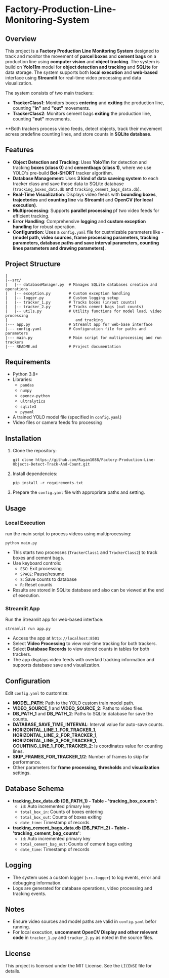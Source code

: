 # Factory-Production-Line-Monitoring-System

## Overview
This project is a **Factory Production Line Monitoring System** designed to track and monitor the movement of **parcel boxes** and **cement bags** on a production line using
**computer vision** and **object tracking**. The system is build on **Yolo11m** model for **object detection and tracking** and **SQLite** for data storage. The system supports both **local execution** and **web-based** interface using **Streamlit** for real-time video processing and data visualization.

The system consists of two main trackers:
- **TrackerClass1**: Monitors boxes **entering** and **exiting** the production line, counting **"in"** and **"out"** movements.
- **TrackerClass2**: Monitors cement bags **exiting** the production line, counting **"out"** movements.

**Both trackers process video feeds, detect objects, track their movement acress predefine counting lines, and store counts in **SQLite database**.

## Features
- **Object Detection and Tracking**: Uses **Yolo11m** for detection and tracking **boxes (class 0)** and **cementbags (class 1)**, where we use YOLO's pre-build **Bot-SHORT** tracker algorithm.    
- **Database Management**: Uses **3 kind of data saveing system** to each tracker class and save those data to SQLite database (`tracking_boxes_data.db` and `tracking_cement_bags_data.db`). 
- **Real-Time Visualization**: Displays video feeds with **bounding boxes**, **trajectories** and **counting line** via **Streamlit** and **OpenCV (for local execution)**.
- **Multiprocessing**: Supports **parallel processing** pf two video feeds for efficient tracking.
- **Error Handling**: Comprehensive **logging** and **custom exception handling** for robust operation.
- **Configuration**: Uses a `config.yaml` file for custmizable parameters like - **(model path, video sources, frame processing parameters, tracking parameters, database paths and save interval parameters, counting lines parameters and drawing parameters)**.  

## Project Structure
```
|
|--src/
|   |-- databaseManager.py  # Manages SQLite databases creation and operations 
|   |-- exception.py        # Custom exception handling
|   |-- logger.py           # Custom logging setup
|   |-- tracker_1.py        # Tracks boxes (in/out counts) 
|   |-- tracker_2.py        # Tracks cement bags (out counts)
|   |-- utils.py            # Utility functions for model load, video processing
|                              and tracking
|--- app.py                 # Streamlt app for web-base interface
|--- config.yaml            # Configuration file for paths and parameters
|--- main.py                # Main script for multiprocessing and run trackers
|--- README.md              # Project documentation
```

## Requirements
- Python 3.8+
- Libraries:
    - `pandas`
    - `numpy`
    - `opencv-python`
    - `ultralytics`
    - `sqlite3`
    - `pyyaml`
- A trained YOLO model file (specified in `config.yaml`)
- Video files or camera feeds fro processing

## Installation 
1. Clone the repository:
    ```
    git clone https://github.com/Rayan1088/Factory-Production-Line-Objects-Detect-Track-And-Count.git
    ```
2. Install dependencies:
    ```
    pip install -r requirements.txt
    ```
3. Prepare the `config.yaml` file with appropriate paths and setting.

## Usage
### Local Execution
run the main script to process videos using multiprocessing:
```
python main.py
``` 
- This starts two processes (`TrackerClass1` and `TrackerClass2`) to track boxes and cement bags.
- Use keyboard controls:
    - `ESC`: Exit processing
    - `SPACE`: Pause/resume
    - `S`: Save counts to database
    - `R`: Reset counts
- Results are stored in SQLite database and also can be viewed at the end of execution.

### Streamlit App
Run the Streamlit app for web-based interface:
```
streamlit run app.py
```
- Access the app at `http://localhost:8501`
- Select **Video Processing** to view real-time tracking for both trackers.
- Select **Database Records** to view stored counts in tables for both trackers.
- The app displays video feeds with overlaid tracking information and supports database save and visualization.

## **Configuration**
Edit `config.yaml` to customize:
- **MODEL_PATH**: Path to the YOLO custom train model path.
- **VIDEO_SOURCE_1** and **VIDEO_SOURCE_2**: Paths to video files. 
- **DB_PATH_1** and **DB_PATH_2**: Paths to SQLite database for save the counts.
- **DATABASE_SAVE_TIME_INTERVAL**: Interval value for auto-save counts.
- **HORIZONTAL_LINE_1_FOR_TRACKER_1**, **HORIZONTAL_LINE_2_FOR_TRACKER_1**, **HORIZONTAL_LINE_3_FOR_TRACKER_1**, **COUNTING_LINE_1_FOR_TRACKER_2**: Is coordinates value for counting lines.
- **SKIP_FRAMES_FOR_TRACKER_1/2**: Number of frames to skip for performance.
- Other parameters for **frame processing**, **thresholds** and **visualization** settings.

## Database Schema
- **tracking_box_data.db (DB_PATH_1) - Table - 'tracking_box_counts'**: 
    - `id`: Auto incremented primary key
    - `total_box_in`: Counts of boxes entering
    - `total_box_out`: Counts of boxes exiting
    - `date_time`: Timestamp of records
- **tracking_cement_bags_data.db (DB_PATH_2) - Table - 'tracking_cement_bag_counts'**: 
    - `id`: Auto incremented primary key
    - `total_cement_bag_out`: Counts of cement bags exiting
    - `date_time`: Timestamp of records

## Logging 
- The system uses a custom logger (`src.logger`) to log events, error and debugging information.
- Logs are generated for database operations, video processing and tracking events.

## Notes
- Ensure video sources and model paths are valid in `config.yaml` befor running.
- For local execution, **uncomment OpenCV Display and other relevent code** in `tracker_1.py` and `tracker_2.py` as noted in the source files.

## License
This project is licensed under the MIT License. See the `LICENSE` file for details. 



